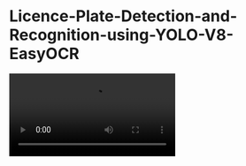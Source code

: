 # Licence-Plate-Detection-and-Recognition-using-YOLO-V8-EasyOCR
![video.mp4](https://github.com/shivam1750/Final_Awiros_Openvino/blob/main/demo.mp4)
